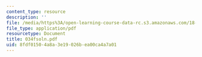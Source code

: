 ```yaml
---
content_type: resource
description: ''
file: /media/https%3A/open-learning-course-data-rc.s3.amazonaws.com/18-034-honors-differential-equations-spring-2004/8fdf01504a8a3e19026bea00ca4a7a01_034fsoln.pdf
file_type: application/pdf
resourcetype: Document
title: 034fsoln.pdf
uid: 8fdf0150-4a8a-3e19-026b-ea00ca4a7a01
---
```

